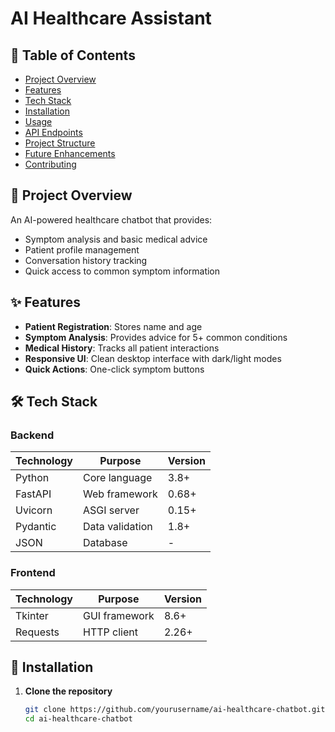 # AI Healthcare Assistant



## 📝 Table of Contents
- [Project Overview](#-project-overview)
- [Features](#-features)
- [Tech Stack](#-tech-stack)
- [Installation](#-installation)
- [Usage](#-usage)
- [API Endpoints](#-api-endpoints)
- [Project Structure](#-project-structure)
- [Future Enhancements](#-future-enhancements)
- [Contributing](#-contributing)

## 🌟 Project Overview
An AI-powered healthcare chatbot that provides:
- Symptom analysis and basic medical advice
- Patient profile management
- Conversation history tracking
- Quick access to common symptom information

## ✨ Features
- **Patient Registration**: Stores name and age
- **Symptom Analysis**: Provides advice for 5+ common conditions
- **Medical History**: Tracks all patient interactions
- **Responsive UI**: Clean desktop interface with dark/light modes
- **Quick Actions**: One-click symptom buttons

## 🛠 Tech Stack
### Backend
| Technology | Purpose | Version |
|------------|---------|---------|
| Python | Core language | 3.8+ |
| FastAPI | Web framework | 0.68+ |
| Uvicorn | ASGI server | 0.15+ |
| Pydantic | Data validation | 1.8+ |
| JSON | Database | - |

### Frontend
| Technology | Purpose | Version |
|------------|---------|---------|
| Tkinter | GUI framework | 8.6+ |
| Requests | HTTP client | 2.26+ |

## 🚀 Installation
1. **Clone the repository**
   ```bash
   git clone https://github.com/yourusername/ai-healthcare-chatbot.git
   cd ai-healthcare-chatbot
